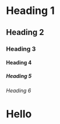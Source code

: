 # Heading 1

## Heading 2

### Heading 3

#### Heading 4

##### Heading 5

###### Heading 6

Hello
=====
